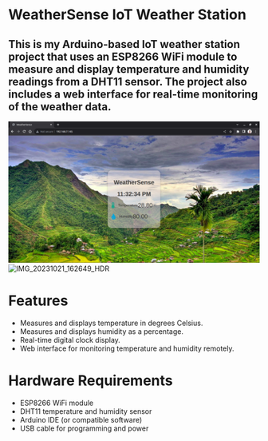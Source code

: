 # WeatherSense IoT Weather Station

## This is my Arduino-based IoT weather station project that uses an ESP8266 WiFi module to measure and display temperature and humidity readings from a DHT11 sensor. The project also includes a web interface for real-time monitoring of the weather data.
![WeatherSense](picture2.png)
![IMG_20231021_162649_HDR](https://github.com/roycuadra/WeatherSense-Weather-Station/assets/103763740/24909b2c-7bef-464c-87cb-f46fea03be05)

# Features
- Measures and displays temperature in degrees Celsius.
- Measures and displays humidity as a percentage.
- Real-time digital clock display.
- Web interface for monitoring temperature and humidity remotely.

# Hardware Requirements
- ESP8266 WiFi module
- DHT11 temperature and humidity sensor
- Arduino IDE (or compatible software)
- USB cable for programming and power
